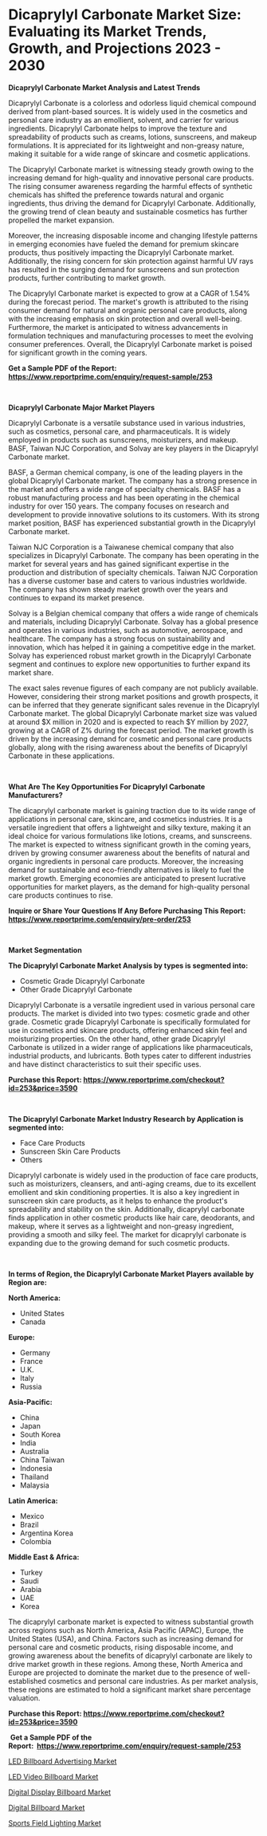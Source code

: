 <p><h1>Dicaprylyl Carbonate Market Size: Evaluating its Market Trends, Growth, and Projections 2023 - 2030</h1></p><p><strong>Dicaprylyl Carbonate Market Analysis and Latest Trends</strong></p>
<p><p>Dicaprylyl Carbonate is a colorless and odorless liquid chemical compound derived from plant-based sources. It is widely used in the cosmetics and personal care industry as an emollient, solvent, and carrier for various ingredients. Dicaprylyl Carbonate helps to improve the texture and spreadability of products such as creams, lotions, sunscreens, and makeup formulations. It is appreciated for its lightweight and non-greasy nature, making it suitable for a wide range of skincare and cosmetic applications.</p><p>The Dicaprylyl Carbonate market is witnessing steady growth owing to the increasing demand for high-quality and innovative personal care products. The rising consumer awareness regarding the harmful effects of synthetic chemicals has shifted the preference towards natural and organic ingredients, thus driving the demand for Dicaprylyl Carbonate. Additionally, the growing trend of clean beauty and sustainable cosmetics has further propelled the market expansion.</p><p>Moreover, the increasing disposable income and changing lifestyle patterns in emerging economies have fueled the demand for premium skincare products, thus positively impacting the Dicaprylyl Carbonate market. Additionally, the rising concern for skin protection against harmful UV rays has resulted in the surging demand for sunscreens and sun protection products, further contributing to market growth.</p><p>The Dicaprylyl Carbonate market is expected to grow at a CAGR of 1.54% during the forecast period. The market's growth is attributed to the rising consumer demand for natural and organic personal care products, along with the increasing emphasis on skin protection and overall well-being. Furthermore, the market is anticipated to witness advancements in formulation techniques and manufacturing processes to meet the evolving consumer preferences. Overall, the Dicaprylyl Carbonate market is poised for significant growth in the coming years.</p></p>
<p><strong>Get a Sample PDF of the Report:&nbsp; <a href="https://www.reportprime.com/enquiry/request-sample/253">https://www.reportprime.com/enquiry/request-sample/253</a></strong></p>
<p>&nbsp;</p>
<p><strong>Dicaprylyl Carbonate Major Market Players</strong></p>
<p><p>Dicaprylyl Carbonate is a versatile substance used in various industries, such as cosmetics, personal care, and pharmaceuticals. It is widely employed in products such as sunscreens, moisturizers, and makeup. BASF, Taiwan NJC Corporation, and Solvay are key players in the Dicaprylyl Carbonate market. </p><p>BASF, a German chemical company, is one of the leading players in the global Dicaprylyl Carbonate market. The company has a strong presence in the market and offers a wide range of specialty chemicals. BASF has a robust manufacturing process and has been operating in the chemical industry for over 150 years. The company focuses on research and development to provide innovative solutions to its customers. With its strong market position, BASF has experienced substantial growth in the Dicaprylyl Carbonate market.</p><p>Taiwan NJC Corporation is a Taiwanese chemical company that also specializes in Dicaprylyl Carbonate. The company has been operating in the market for several years and has gained significant expertise in the production and distribution of specialty chemicals. Taiwan NJC Corporation has a diverse customer base and caters to various industries worldwide. The company has shown steady market growth over the years and continues to expand its market presence.</p><p>Solvay is a Belgian chemical company that offers a wide range of chemicals and materials, including Dicaprylyl Carbonate. Solvay has a global presence and operates in various industries, such as automotive, aerospace, and healthcare. The company has a strong focus on sustainability and innovation, which has helped it in gaining a competitive edge in the market. Solvay has experienced robust market growth in the Dicaprylyl Carbonate segment and continues to explore new opportunities to further expand its market share.</p><p>The exact sales revenue figures of each company are not publicly available. However, considering their strong market positions and growth prospects, it can be inferred that they generate significant sales revenue in the Dicaprylyl Carbonate market. The global Dicaprylyl Carbonate market size was valued at around $X million in 2020 and is expected to reach $Y million by 2027, growing at a CAGR of Z% during the forecast period. The market growth is driven by the increasing demand for cosmetic and personal care products globally, along with the rising awareness about the benefits of Dicaprylyl Carbonate in these applications.</p></p>
<p>&nbsp;</p>
<p><strong>What Are The Key Opportunities For Dicaprylyl Carbonate Manufacturers?</strong></p>
<p><p>The dicaprylyl carbonate market is gaining traction due to its wide range of applications in personal care, skincare, and cosmetics industries. It is a versatile ingredient that offers a lightweight and silky texture, making it an ideal choice for various formulations like lotions, creams, and sunscreens. The market is expected to witness significant growth in the coming years, driven by growing consumer awareness about the benefits of natural and organic ingredients in personal care products. Moreover, the increasing demand for sustainable and eco-friendly alternatives is likely to fuel the market growth. Emerging economies are anticipated to present lucrative opportunities for market players, as the demand for high-quality personal care products continues to rise.</p></p>
<p><strong>Inquire or Share Your Questions If Any Before Purchasing This Report: <a href="https://www.reportprime.com/enquiry/pre-order/253">https://www.reportprime.com/enquiry/pre-order/253</a></strong></p>
<p>&nbsp;</p>
<p><strong>Market Segmentation</strong></p>
<p><strong>The Dicaprylyl Carbonate Market Analysis by types is segmented into:</strong></p>
<p><ul><li>Cosmetic Grade Dicaprylyl Carbonate</li><li>Other Grade Dicaprylyl Carbonate</li></ul></p>
<p><p>Dicaprylyl Carbonate is a versatile ingredient used in various personal care products. The market is divided into two types: cosmetic grade and other grade. Cosmetic grade Dicaprylyl Carbonate is specifically formulated for use in cosmetics and skincare products, offering enhanced skin feel and moisturizing properties. On the other hand, other grade Dicaprylyl Carbonate is utilized in a wider range of applications like pharmaceuticals, industrial products, and lubricants. Both types cater to different industries and have distinct characteristics to suit their specific uses.</p></p>
<p><strong>Purchase this Report:&nbsp;<a href="https://www.reportprime.com/checkout?id=253&price=3590">https://www.reportprime.com/checkout?id=253&price=3590</a></strong></p>
<p>&nbsp;</p>
<p><strong>The Dicaprylyl Carbonate Market Industry Research by Application is segmented into:</strong></p>
<p><ul><li>Face Care Products</li><li>Sunscreen Skin Care Products</li><li>Others</li></ul></p>
<p><p>Dicaprylyl carbonate is widely used in the production of face care products, such as moisturizers, cleansers, and anti-aging creams, due to its excellent emollient and skin conditioning properties. It is also a key ingredient in sunscreen skin care products, as it helps to enhance the product's spreadability and stability on the skin. Additionally, dicaprylyl carbonate finds application in other cosmetic products like hair care, deodorants, and makeup, where it serves as a lightweight and non-greasy ingredient, providing a smooth and silky feel. The market for dicaprylyl carbonate is expanding due to the growing demand for such cosmetic products.</p></p>
<p>&nbsp;</p>
<p><strong>In terms of Region, the Dicaprylyl Carbonate Market Players available by Region are:</strong></p>
<p>
    <p> <strong> North America: </strong>
        <ul>
            <li>United States</li>
            <li>Canada</li>
        </ul>
        </p> 
    <p> <strong> Europe: </strong>
        <ul>
            <li>Germany</li>
            <li>France</li>
            <li>U.K.</li>
            <li>Italy</li>
            <li>Russia</li>
        </ul>
        </p> 
    <p> <strong> Asia-Pacific: </strong>
        <ul>
            <li>China</li>
            <li>Japan</li>
            <li>South Korea</li>
            <li>India</li>
            <li>Australia</li>
            <li>China Taiwan</li>
            <li>Indonesia</li>
            <li>Thailand</li>
            <li>Malaysia</li>
        </ul>
        </p> 
    <p> <strong> Latin America: </strong>
        <ul>
            <li>Mexico</li>
            <li>Brazil</li>
            <li>Argentina Korea</li>
            <li>Colombia</li>
        </ul>
        </p> 
    <p> <strong> Middle East & Africa: </strong>
        <ul>
            <li>Turkey</li>
            <li>Saudi</li>
            <li>Arabia</li>
            <li>UAE</li>
            <li>Korea</li>
        </ul>
    </p>
    </p>
<p><p>The dicaprylyl carbonate market is expected to witness substantial growth across regions such as North America, Asia Pacific (APAC), Europe, the United States (USA), and China. Factors such as increasing demand for personal care and cosmetic products, rising disposable income, and growing awareness about the benefits of dicaprylyl carbonate are likely to drive market growth in these regions. Among these, North America and Europe are projected to dominate the market due to the presence of well-established cosmetics and personal care industries. As per market analysis, these regions are estimated to hold a significant market share percentage valuation.</p></p>
<p><strong>Purchase this Report: <a href="https://www.reportprime.com/checkout?id=253&price=3590">https://www.reportprime.com/checkout?id=253&price=3590</a></strong></p>
<p>&nbsp;<strong>Get a Sample PDF of the Report:&nbsp;&nbsp;<a href="https://www.reportprime.com/enquiry/request-sample/253">https://www.reportprime.com/enquiry/request-sample/253</a></strong></p>
<p><strong></strong></p>
<p><p><a href="https://medium.com/@omamuller06/led-billboard-advertising-market-size-market-outlook-and-market-forecast-2023-to-2030-43029ab1f485">LED Billboard Advertising Market</a></p><p><a href="https://medium.com/@eliasmann73/led-video-billboard-market-analysis-its-cagr-market-segmentation-and-global-industry-overview-4fbbed19de8c">LED Video Billboard Market</a></p><p><a href="https://medium.com/@hesterorn1944/digital-display-billboard-market-outlook-industry-overview-and-forecast-2023-to-2030-5fb4da9cda2a">Digital Display Billboard Market</a></p><p><a href="https://medium.com/@tobyyundt2023/digital-billboard-market-size-and-market-trends-complete-industry-overview-2023-to-2030-dd4b92ecb402">Digital Billboard Market</a></p><p><a href="https://medium.com/@markuspagac/sports-field-lighting-market-size-reveals-the-best-marketing-channels-in-global-industry-c3fc0f8685c0">Sports Field Lighting Market</a></p></p>